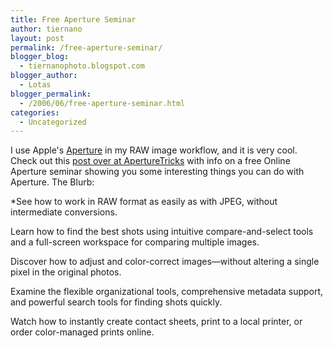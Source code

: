 ```yaml
---
title: Free Aperture Seminar
author: tiernano
layout: post
permalink: /free-aperture-seminar/
blogger_blog:
  - tiernanophoto.blogspot.com
blogger_author:
  - Lotas
blogger_permalink:
  - /2006/06/free-aperture-seminar.html
categories:
  - Uncategorized
---
```

I use Apple's [Aperture][1] in my RAW image workflow, and it is very cool. Check out this [post over at ApertureTricks][2] with info on a free Online Aperture seminar showing you some interesting things you can do with Aperture. The Blurb: 

*See how to work in RAW format as easily as with JPEG, without intermediate conversions.

Learn how to find the best shots using intuitive compare-and-select tools and a full-screen workspace for comparing multiple images.

Discover how to adjust and color-correct images—without altering a single pixel in the original photos.

Examine the flexible organizational tools, comprehensive metadata support, and powerful search tools for finding shots quickly.

Watch how to instantly create contact sheets, print to a local printer, or order color-managed prints online.  

 [1]: http://www.apple.com/aperture
 [2]: http://aperturetricks.wordpress.com/2006/06/26/free-aperture-seminar/
